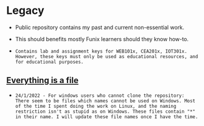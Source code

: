 # Legacy
- Public repository contains my past and current non-essential work.

- This should benefits mostly Funix learners should they know how-to.
- `Contains lab and assignment keys for WEB101x, CEA201x, IOT301x. However, these keys must only be used as educational resources, and for educational purposes.`
 
 ## [Everything is a file](https://en.wikipedia.org/wiki/Everything_is_a_file)
 
  
- `24/1/2022 - For windows users who cannot clone the repository: There seem to be files which names cannot be used on Windows. Most of the time I spent doing the work on Linux, and the naming restriction isn't as stupid as on Windows. These files contain "*" in their name. I will update these file names once I have the time.`
